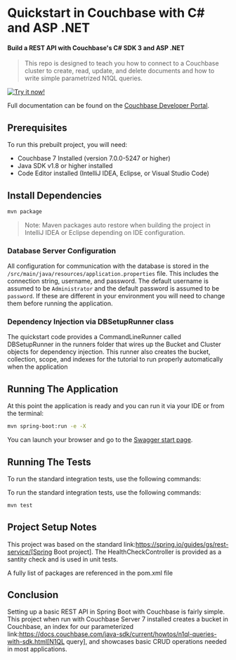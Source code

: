 # Quickstart in Couchbase with C# and ASP .NET
#### Build a REST API with Couchbase's C# SDK 3 and ASP .NET

> This repo is designed to teach you how to connect to a Couchbase cluster to create, read, update, and delete documents and how to write simple parametrized N1QL queries.

[![Try it now!](https://da-demo-images.s3.amazonaws.com/runItNow_outline.png?couchbase-example=java-springboot-quickstart-repo&source=github)](https://gitpod.io/#https://github.com/couchbase-examples/java-springboot-quickstart)

Full documentation can be found on the [Couchbase Developer Portal](https://developer.couchbase.com/tutorial-quickstart-springboot-java/).
## Prerequisites
To run this prebuilt project, you will need:

- Couchbase 7 Installed (version 7.0.0-5247 or higher)
- Java SDK v1.8 or higher installed 
- Code Editor installed (IntelliJ IDEA, Eclipse, or Visual Studio Code)

## Install Dependencies 


```sh
mvn package
```
> Note: Maven packages auto restore when building the project in IntelliJ IDEA or Eclipse depending on IDE configuration.

### Database Server Configuration

All configuration for communication with the database is stored in the `/src/main/java/resources/application.properties` file.  This includes the connection string, username, and password.  The default username is assumed to be `Administrator` and the default password is assumed to be `password`.  If these are different in your environment you will need to change them before running the application.

### Dependency Injection via DBSetupRunner class 

The quickstart code provides a CommandLineRunner called DBSetupRunner in the runners folder that wires up the Bucket and Cluster objects for dependency injection.  This runner also creates the bucket, collection, scope, and indexes for the tutorial to run properly automatically when the application 

## Running The Application

At this point the application is ready and you can run it via your IDE or from the terminal:

```sh
mvn spring-boot:run -e -X
```

You can launch your browser and go to the [Swagger start page](https://localhost:5001/swagger/index.html).

## Running The Tests

To run the standard integration tests, use the following commands:

To run the standard integration tests, use the following commands:

```sh
mvn test
```

## Project Setup Notes

This project was based on the standard link:https://spring.io/guides/gs/rest-service/[Spring Boot project].  The HealthCheckController is provided as a santity check and is used in unit tests.  

A fully list of packages are referenced in the pom.xml file

## Conclusion

Setting up a basic REST API in Spring Boot with Couchbase is fairly simple.  This project when run with Couchbase Server 7 installed creates a bucket in Couchbase, an index for our parameterized link:https://docs.couchbase.com/java-sdk/current/howtos/n1ql-queries-with-sdk.html[N1QL query], and showcases basic CRUD operations needed in most applications.